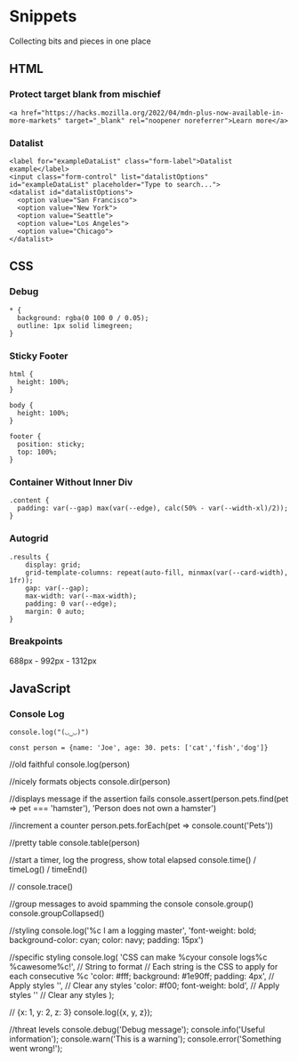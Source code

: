 # Snippets

Collecting bits and pieces in one place

## HTML

### Protect target blank from mischief

```
<a href="https://hacks.mozilla.org/2022/04/mdn-plus-now-available-in-more-markets" target="_blank" rel="noopener noreferrer">Learn more</a>
```

### Datalist

```
<label for="exampleDataList" class="form-label">Datalist example</label>
<input class="form-control" list="datalistOptions" id="exampleDataList" placeholder="Type to search...">
<datalist id="datalistOptions">
  <option value="San Francisco">
  <option value="New York">
  <option value="Seattle">
  <option value="Los Angeles">
  <option value="Chicago">
</datalist>
```

## CSS

### Debug
```
* {
  background: rgba(0 100 0 / 0.05);
  outline: 1px solid limegreen;
}
```

### Sticky Footer

```
html {
  height: 100%;
}

body {
  height: 100%;
}

footer {
  position: sticky;
  top: 100%;
}
```

### Container Without Inner Div

```
.content {
  padding: var(--gap) max(var(--edge), calc(50% - var(--width-xl)/2));
}
```


### Autogrid

```
.results {
    display: grid;
    grid-template-columns: repeat(auto-fill, minmax(var(--card-width), 1fr));
    gap: var(--gap);
    max-width: var(--max-width);
    padding: 0 var(--edge);
    margin: 0 auto;
}
```

### Breakpoints

688px - 992px - 1312px

## JavaScript

### Console Log

```
console.log("(◡‿◡)")
```

```
const person = {name: 'Joe', age: 30. pets: ['cat','fish','dog']}
```

//old faithful
console.log(person)

//nicely formats objects
console.dir(person)

//displays message if the assertion fails
console.assert(person.pets.find(pet => pet === 'hamster'), 'Person does not own a hamster')

//increment a counter
person.pets.forEach(pet => console.count('Pets'))

//pretty table
console.table(person)

//start a timer, log the progress, show total elapsed
console.time() / timeLog() / timeEnd()

//
console.trace()

//group messages to avoid spamming the console
console.group()
console.groupCollapsed()

//styling
console.log('%c I am a logging master', 'font-weight: bold; background-color: cyan; color: navy; padding: 15px')

//specific styling
console.log(
  'CSS can make %cyour console logs%c %cawesome%c!',  // String to format
  // Each string is the CSS to apply for each consecutive %c
  'color: #fff; background: #1e90ff; padding: 4px',   // Apply styles
  '',                                                 // Clear any styles
  'color: #f00; font-weight: bold',                   // Apply styles
  ''                                                  // Clear any styles
);


// {x: 1, y: 2, z: 3}
console.log({x, y, z});

//threat levels
console.debug('Debug message');
console.info('Useful information');
console.warn('This is a warning');
console.error('Something went wrong!');
